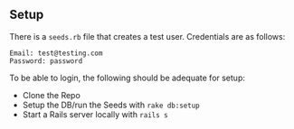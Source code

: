 ## Setup

There is a `seeds.rb` file that creates a test user. Credentials are as follows:

    Email: test@testing.com
    Password: password

To be able to login, the following should be adequate for setup:

* Clone the Repo
* Setup the DB/run the Seeds with `rake db:setup`
* Start a Rails server locally with `rails s`